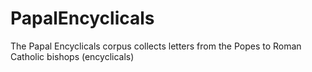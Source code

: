 # PapalEncyclicals
The Papal Encyclicals corpus collects letters from the Popes to Roman Catholic bishops (encyclicals)

